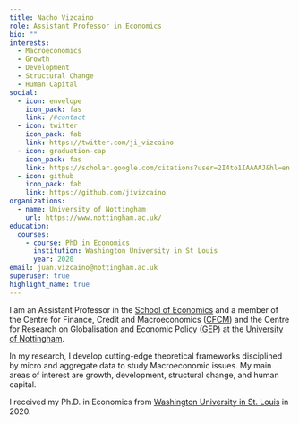 ```yaml
---
title: Nacho Vizcaino
role: Assistant Professor in Economics
bio: ""
interests:
  - Macroeconomics
  - Growth
  - Development
  - Structural Change
  - Human Capital
social:
  - icon: envelope
    icon_pack: fas
    link: /#contact
  - icon: twitter
    icon_pack: fab
    link: https://twitter.com/ji_vizcaino
  - icon: graduation-cap
    icon_pack: fas
    link: https://scholar.google.com/citations?user=2I4to1IAAAAJ&hl=en
  - icon: github
    icon_pack: fab
    link: https://github.com/jivizcaino
organizations:
  - name: University of Nottingham
    url: https://www.nottingham.ac.uk/
education:
  courses:
    - course: PhD in Economics
      institution: Washington University in St Louis
      year: 2020
email: juan.vizcaino@nottingham.ac.uk
superuser: true
highlight_name: true
---
```

I am an Assistant Professor in the [School of Economics](https://www.google.com/url?q=https%3A%2F%2Fwww.nottingham.ac.uk%2Feconomics%2F&sa=D&sntz=1&usg=AFQjCNHTauq0gxeDcjP1drYCxVNEfMsyLQ) and a member of the Centre for Finance, Credit and Macroeconomics ([CFCM](https://www.google.com/url?q=https%3A%2F%2Fwww.nottingham.ac.uk%2Fcfcm%2Findex.aspx&sa=D&sntz=1&usg=AFQjCNFKeTbW6VpJs_frLTM1jILN8O3fwQ)) and the Centre for Research on Globalisation and Economic Policy ([GEP](https://www.google.com/url?q=https%3A%2F%2Fwww.nottingham.ac.uk%2Fgep%2Findex.aspx&sa=D&sntz=1&usg=AFQjCNHgVD4MHAHWwkQGnkUQPdVW6fTRLA)) at the [University of Nottingham](https://www.google.com/url?q=https%3A%2F%2Fwww.nottingham.ac.uk%2F&sa=D&sntz=1&usg=AFQjCNHqAe-nOhDv1-nklEf8y1QiYKdsHw).

In my research, I develop cutting-edge theoretical frameworks disciplined by micro and aggregate data to study Macroeconomic issues. My main areas of interest are growth, development, structural change, and human capital.

I received my Ph.D. in Economics from [Washington University in St. Louis](https://economics.wustl.edu/) in 2020.


